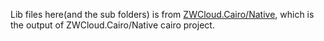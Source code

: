 Lib files here(and the sub folders) is from [ZWCloud.Cairo/Native](https://github.com/zwcloud/ZWCloud.Cairo/tree/master/Native/Output), which is the output of ZWCloud.Cairo/Native cairo project.